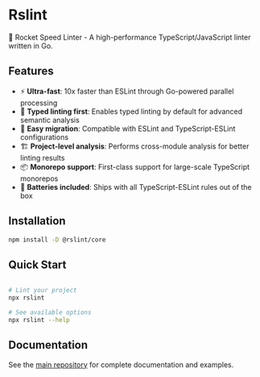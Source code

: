 # Rslint

🚀 Rocket Speed Linter - A high-performance TypeScript/JavaScript linter written in Go.

## Features

- ⚡ **Ultra-fast**: 10x faster than ESLint through Go-powered parallel processing
- 🎯 **Typed linting first**: Enables typed linting by default for advanced semantic analysis
- 🔧 **Easy migration**: Compatible with ESLint and TypeScript-ESLint configurations
- 🏗️ **Project-level analysis**: Performs cross-module analysis for better linting results
- 📦 **Monorepo support**: First-class support for large-scale TypeScript monorepos
- 🔋 **Batteries included**: Ships with all TypeScript-ESLint rules out of the box

## Installation

```bash
npm install -D @rslint/core
```

## Quick Start

```bash

# Lint your project
npx rslint

# See available options
npx rslint --help
```

## Documentation

See the [main repository](https://github.com/web-infra-dev/rslint) for complete documentation and examples.
